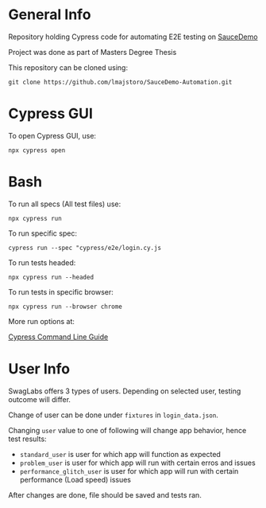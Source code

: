 # General Info
Repository holding Cypress code for automating E2E testing on [SauceDemo](https://www.saucedemo.com/)

Project was done as part of Masters Degree Thesis

This repository can be cloned using:
```
git clone https://github.com/lmajstoro/SauceDemo-Automation.git
```


# Cypress GUI
To open Cypress GUI, use:
```
npx cypress open
```
# Bash
To run all specs (All test files) use:
```
npx cypress run
```
To run specific spec:
```
cypress run --spec "cypress/e2e/login.cy.js
```
To run tests headed:
```
npx cypress run --headed
```
To run tests in specific browser:
```
npx cypress run --browser chrome
```
More run options at:

[Cypress Command Line Guide](https://docs.cypress.io/guides/guides/command-line)

# User Info
SwagLabs offers 3 types of users. Depending on selected user, testing outcome will differ.

Change of user can be done under ```fixtures``` in ```login_data.json```.

Changing ```user``` value to one of following will change app behavior, hence test results:
* ```standard_user``` is user for which app will function as expected
* ```problem_user``` is user for which app will run with certain erros and issues
* ```performance_glitch_user``` is user for which app will run with certain performance (Load speed) issues

After changes are done, file should be saved and tests ran.
